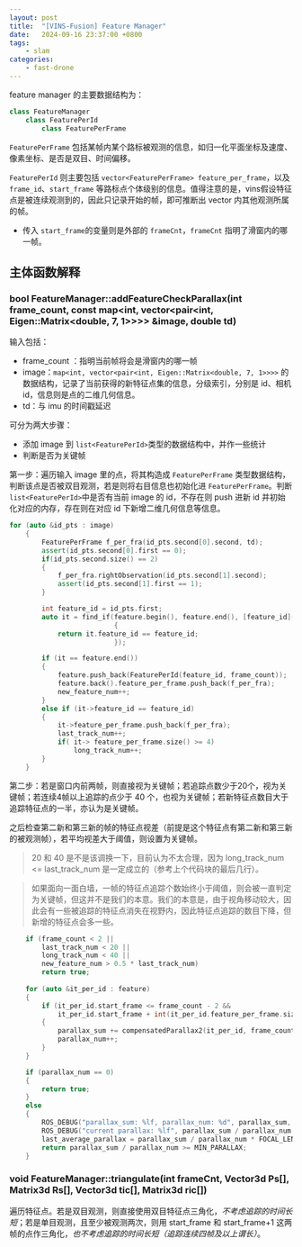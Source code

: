 ```yaml
---
layout: post
title:  "[VINS-Fusion] Feature Manager"
date:   2024-09-16 23:37:00 +0800
tags: 
    - slam
categories:
    - fast-drone
---
```


feature manager 的主要数据结构为：
``` c++
class FeatureManager
    class FeaturePerId
        class FeaturePerFrame
```

`FeaturePerFrame` 包括某帧内某个路标被观测的信息，如归一化平面坐标及速度、像素坐标、是否是双目、时间偏移。

`FeaturePerId` 则主要包括 `vector<FeaturePerFrame> feature_per_frame`，以及 `frame_id`、`start_frame` 等路标点个体级别的信息。值得注意的是，vins假设特征点是被连续观测到的，因此只记录开始的帧，即可推断出 vector 内其他观测所属的帧。
- 传入 `start_frame`的变量则是外部的 `frameCnt`，`frameCnt` 指明了滑窗内的哪一帧。

## 主体函数解释

### bool FeatureManager::addFeatureCheckParallax(int frame_count, const map<int, vector<pair<int, Eigen::Matrix<double, 7, 1>>>> &image, double td)

输入包括：
- frame_count ：指明当前帧将会是滑窗内的哪一帧
- image：`map<int, vector<pair<int, Eigen::Matrix<double, 7, 1>>>>` 的数据结构，记录了当前获得的新特征点集的信息，分级索引，分别是 id、相机id，信息则是点的二维几何信息。
- td：与 imu 的时间戳延迟

可分为两大步骤：
- 添加 image 到 `list<FeaturePerId>`类型的数据结构中，并作一些统计
- 判断是否为关键帧

第一步：遍历输入 image 里的点，将其构造成 `FeaturePerFrame` 类型数据结构，判断该点是否被双目观测，若是则将右目信息也初始化进 `FeaturePerFrame`。判断 `list<FeaturePerId>`中是否有当前 image 的 id，不存在则 push 进新 id 并初始化对应的内存，存在则在对应 id 下新增二维几何信息等信息。
```c++
for (auto &id_pts : image)
    {
        FeaturePerFrame f_per_fra(id_pts.second[0].second, td);
        assert(id_pts.second[0].first == 0);
        if(id_pts.second.size() == 2)
        {
            f_per_fra.rightObservation(id_pts.second[1].second);
            assert(id_pts.second[1].first == 1);
        }

        int feature_id = id_pts.first;
        auto it = find_if(feature.begin(), feature.end(), [feature_id](const FeaturePerId &it)
                          {
            return it.feature_id == feature_id;
                          });

        if (it == feature.end())
        {
            feature.push_back(FeaturePerId(feature_id, frame_count));
            feature.back().feature_per_frame.push_back(f_per_fra);
            new_feature_num++;
        }
        else if (it->feature_id == feature_id)
        {
            it->feature_per_frame.push_back(f_per_fra);
            last_track_num++;
            if( it-> feature_per_frame.size() >= 4)
                long_track_num++;
        }
    }
```

第二步：若是窗口内前两帧，则直接视为关键帧；若追踪点数少于20个，视为关键帧；若连续4帧以上追踪的点少于 40 个，也视为关键帧；若新特征点数目大于追踪特征点的一半，亦认为是关键帧。

之后检查第二新和第三新的帧的特征点视差（前提是这个特征点有第二新和第三新的被观测帧），若平均视差大于阈值，则设置为关键帧。

> 20 和 40 是不是该调换一下，目前认为不太合理，因为 long_track_num <= last_track_num 是一定成立的（参考上个代码块的最后几行）。

> 如果面向一面白墙，一帧的特征点追踪个数始终小于阈值，则会被一直判定为关键帧，但这并不是我们的本意。我们的本意是，由于视角移动较大，因此会有一些被追踪的特征点消失在视野内，因此特征点追踪的数目下降，但新增的特征点会多一些。

```c++
    if (frame_count < 2 || 
        last_track_num < 20 || 
        long_track_num < 40 || 
        new_feature_num > 0.5 * last_track_num)
        return true;
    
    for (auto &it_per_id : feature)
    {
        if (it_per_id.start_frame <= frame_count - 2 &&
            it_per_id.start_frame + int(it_per_id.feature_per_frame.size()) - 1 >= frame_count - 1)
        {
            parallax_sum += compensatedParallax2(it_per_id, frame_count);
            parallax_num++;
        }
    }

    if (parallax_num == 0)
    {
        return true;
    }
    else
    {
        ROS_DEBUG("parallax_sum: %lf, parallax_num: %d", parallax_sum, parallax_num);
        ROS_DEBUG("current parallax: %lf", parallax_sum / parallax_num * FOCAL_LENGTH);
        last_average_parallax = parallax_sum / parallax_num * FOCAL_LENGTH;
        return parallax_sum / parallax_num >= MIN_PARALLAX;
    }
```



### void FeatureManager::triangulate(int frameCnt, Vector3d Ps[], Matrix3d Rs[], Vector3d tic[], Matrix3d ric[])

遍历特征点。若是双目观测，则直接使用双目特征点三角化，*不考虑追踪的时间长短*；若是单目观测，且至少被观测两次，则用 start_frame 和 start_frame+1 这两帧的点作三角化，*也不考虑追踪的时间长短（追踪连续四帧及以上谓长）*。

